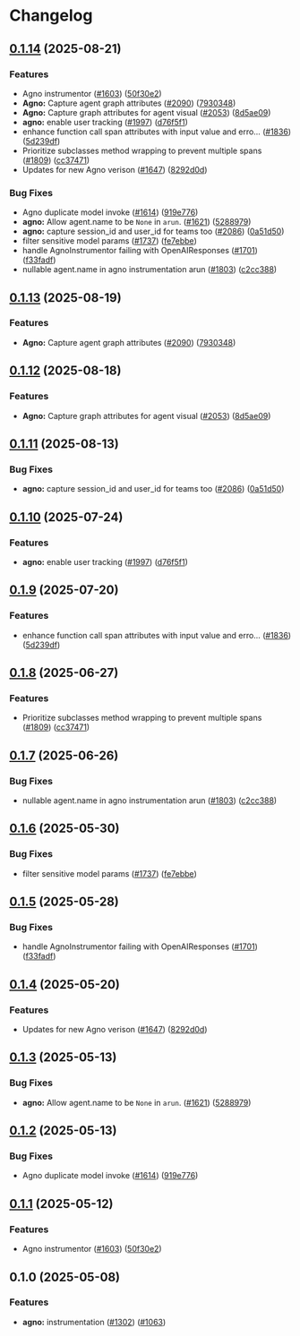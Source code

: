 # Changelog

## [0.1.14](https://github.com/ArnavJain23/openinference/compare/python-openinference-instrumentation-agno-v0.1.13...python-openinference-instrumentation-agno-v0.1.14) (2025-08-21)


### Features

* Agno instrumentor ([#1603](https://github.com/ArnavJain23/openinference/issues/1603)) ([50f30e2](https://github.com/ArnavJain23/openinference/commit/50f30e26b5fcc074cc8a7dbbc34e9c11b7af0e41))
* **Agno:** Capture agent graph attributes  ([#2090](https://github.com/ArnavJain23/openinference/issues/2090)) ([7930348](https://github.com/ArnavJain23/openinference/commit/7930348788c292958b3701119dc4c2837a341c53))
* **Agno:** Capture graph attributes for agent visual ([#2053](https://github.com/ArnavJain23/openinference/issues/2053)) ([8d5ae09](https://github.com/ArnavJain23/openinference/commit/8d5ae09b09fbcfaae7bab0dea25db3a2ad076a4d))
* **agno:** enable user tracking ([#1997](https://github.com/ArnavJain23/openinference/issues/1997)) ([d76f5f1](https://github.com/ArnavJain23/openinference/commit/d76f5f1ef112658a8286d9becf8c9f114b7bc911))
* enhance function call span attributes with input value and erro… ([#1836](https://github.com/ArnavJain23/openinference/issues/1836)) ([5d239df](https://github.com/ArnavJain23/openinference/commit/5d239dfbebcfaf34f276e9169be644b91eeafd09))
* Prioritize subclasses method wrapping to prevent multiple spans ([#1809](https://github.com/ArnavJain23/openinference/issues/1809)) ([cc37471](https://github.com/ArnavJain23/openinference/commit/cc37471bcf2be18ff205ab4e49654be42c27daee))
* Updates for new Agno verison ([#1647](https://github.com/ArnavJain23/openinference/issues/1647)) ([8292d0d](https://github.com/ArnavJain23/openinference/commit/8292d0d5620a9c58c4646e553704a31fd3f8cba3))


### Bug Fixes

* Agno duplicate model invoke ([#1614](https://github.com/ArnavJain23/openinference/issues/1614)) ([919e776](https://github.com/ArnavJain23/openinference/commit/919e776c41fc902f76e8da495c7618ae0ad84292))
* **agno:** Allow agent.name to be `None` in `arun`. ([#1621](https://github.com/ArnavJain23/openinference/issues/1621)) ([5288979](https://github.com/ArnavJain23/openinference/commit/52889796daa5ac221af21b76d77b80e594cdcf89))
* **agno:** capture session_id and user_id for teams too ([#2086](https://github.com/ArnavJain23/openinference/issues/2086)) ([0a51d50](https://github.com/ArnavJain23/openinference/commit/0a51d50be89a440d6df2fca90fe72ab730ee7267))
* filter sensitive model params ([#1737](https://github.com/ArnavJain23/openinference/issues/1737)) ([fe7ebbe](https://github.com/ArnavJain23/openinference/commit/fe7ebbe9f7663e39d6f18ee1be9f775f0f6e7fb4))
* handle AgnoInstrumentor failing with OpenAIResponses ([#1701](https://github.com/ArnavJain23/openinference/issues/1701)) ([f33fadf](https://github.com/ArnavJain23/openinference/commit/f33fadf5a67fd4bce8ba590cdae4c9b7d1133d74))
* nullable agent.name in agno instrumentation arun ([#1803](https://github.com/ArnavJain23/openinference/issues/1803)) ([c2cc388](https://github.com/ArnavJain23/openinference/commit/c2cc3884c3eb2ba00ddb992cc7b2aff1709bd891))

## [0.1.13](https://github.com/Arize-ai/openinference/compare/python-openinference-instrumentation-agno-v0.1.12...python-openinference-instrumentation-agno-v0.1.13) (2025-08-19)


### Features

* **Agno:** Capture agent graph attributes  ([#2090](https://github.com/Arize-ai/openinference/issues/2090)) ([7930348](https://github.com/Arize-ai/openinference/commit/7930348788c292958b3701119dc4c2837a341c53))

## [0.1.12](https://github.com/Arize-ai/openinference/compare/python-openinference-instrumentation-agno-v0.1.11...python-openinference-instrumentation-agno-v0.1.12) (2025-08-18)


### Features

* **Agno:** Capture graph attributes for agent visual ([#2053](https://github.com/Arize-ai/openinference/issues/2053)) ([8d5ae09](https://github.com/Arize-ai/openinference/commit/8d5ae09b09fbcfaae7bab0dea25db3a2ad076a4d))

## [0.1.11](https://github.com/Arize-ai/openinference/compare/python-openinference-instrumentation-agno-v0.1.10...python-openinference-instrumentation-agno-v0.1.11) (2025-08-13)


### Bug Fixes

* **agno:** capture session_id and user_id for teams too ([#2086](https://github.com/Arize-ai/openinference/issues/2086)) ([0a51d50](https://github.com/Arize-ai/openinference/commit/0a51d50be89a440d6df2fca90fe72ab730ee7267))

## [0.1.10](https://github.com/Arize-ai/openinference/compare/python-openinference-instrumentation-agno-v0.1.9...python-openinference-instrumentation-agno-v0.1.10) (2025-07-24)


### Features

* **agno:** enable user tracking ([#1997](https://github.com/Arize-ai/openinference/issues/1997)) ([d76f5f1](https://github.com/Arize-ai/openinference/commit/d76f5f1ef112658a8286d9becf8c9f114b7bc911))

## [0.1.9](https://github.com/Arize-ai/openinference/compare/python-openinference-instrumentation-agno-v0.1.8...python-openinference-instrumentation-agno-v0.1.9) (2025-07-20)


### Features

* enhance function call span attributes with input value and erro… ([#1836](https://github.com/Arize-ai/openinference/issues/1836)) ([5d239df](https://github.com/Arize-ai/openinference/commit/5d239dfbebcfaf34f276e9169be644b91eeafd09))

## [0.1.8](https://github.com/Arize-ai/openinference/compare/python-openinference-instrumentation-agno-v0.1.7...python-openinference-instrumentation-agno-v0.1.8) (2025-06-27)


### Features

* Prioritize subclasses method wrapping to prevent multiple spans ([#1809](https://github.com/Arize-ai/openinference/issues/1809)) ([cc37471](https://github.com/Arize-ai/openinference/commit/cc37471bcf2be18ff205ab4e49654be42c27daee))

## [0.1.7](https://github.com/Arize-ai/openinference/compare/python-openinference-instrumentation-agno-v0.1.6...python-openinference-instrumentation-agno-v0.1.7) (2025-06-26)


### Bug Fixes

* nullable agent.name in agno instrumentation arun ([#1803](https://github.com/Arize-ai/openinference/issues/1803)) ([c2cc388](https://github.com/Arize-ai/openinference/commit/c2cc3884c3eb2ba00ddb992cc7b2aff1709bd891))

## [0.1.6](https://github.com/Arize-ai/openinference/compare/python-openinference-instrumentation-agno-v0.1.5...python-openinference-instrumentation-agno-v0.1.6) (2025-05-30)


### Bug Fixes

* filter sensitive model params ([#1737](https://github.com/Arize-ai/openinference/issues/1737)) ([fe7ebbe](https://github.com/Arize-ai/openinference/commit/fe7ebbe9f7663e39d6f18ee1be9f775f0f6e7fb4))

## [0.1.5](https://github.com/Arize-ai/openinference/compare/python-openinference-instrumentation-agno-v0.1.4...python-openinference-instrumentation-agno-v0.1.5) (2025-05-28)


### Bug Fixes

* handle AgnoInstrumentor failing with OpenAIResponses ([#1701](https://github.com/Arize-ai/openinference/issues/1701)) ([f33fadf](https://github.com/Arize-ai/openinference/commit/f33fadf5a67fd4bce8ba590cdae4c9b7d1133d74))

## [0.1.4](https://github.com/Arize-ai/openinference/compare/python-openinference-instrumentation-agno-v0.1.3...python-openinference-instrumentation-agno-v0.1.4) (2025-05-20)


### Features

* Updates for new Agno verison ([#1647](https://github.com/Arize-ai/openinference/issues/1647)) ([8292d0d](https://github.com/Arize-ai/openinference/commit/8292d0d5620a9c58c4646e553704a31fd3f8cba3))

## [0.1.3](https://github.com/Arize-ai/openinference/compare/python-openinference-instrumentation-agno-v0.1.2...python-openinference-instrumentation-agno-v0.1.3) (2025-05-13)


### Bug Fixes

* **agno:** Allow agent.name to be `None` in `arun`. ([#1621](https://github.com/Arize-ai/openinference/issues/1621)) ([5288979](https://github.com/Arize-ai/openinference/commit/52889796daa5ac221af21b76d77b80e594cdcf89))

## [0.1.2](https://github.com/Arize-ai/openinference/compare/python-openinference-instrumentation-agno-v0.1.1...python-openinference-instrumentation-agno-v0.1.2) (2025-05-13)


### Bug Fixes

* Agno duplicate model invoke ([#1614](https://github.com/Arize-ai/openinference/issues/1614)) ([919e776](https://github.com/Arize-ai/openinference/commit/919e776c41fc902f76e8da495c7618ae0ad84292))

## [0.1.1](https://github.com/Arize-ai/openinference/compare/python-openinference-instrumentation-agno-v0.1.0...python-openinference-instrumentation-agno-v0.1.1) (2025-05-12)


### Features

* Agno instrumentor ([#1603](https://github.com/Arize-ai/openinference/issues/1603)) ([50f30e2](https://github.com/Arize-ai/openinference/commit/50f30e26b5fcc074cc8a7dbbc34e9c11b7af0e41))

## 0.1.0 (2025-05-08)

### Features

* **agno:** instrumentation ([#1302](https://github.com/Arize-ai/openinference/issues/1302)) ([#1063](https://github.com/Arize-ai/openinference/pull/1063))
